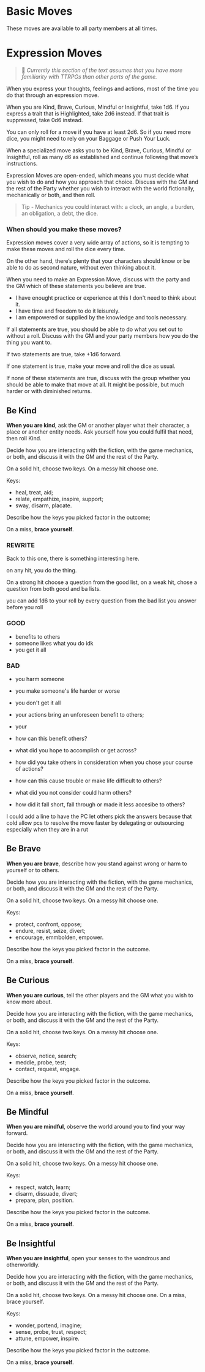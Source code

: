 # Basic Moves

These moves are available to all party members at all times.

# Expression Moves

> 📍 _Currently this section of the text assumes that you have more familiarity with TTRPGs than other parts of the game._

When you express your thoughts, feelings and actions, most of the time you do that through an expression move.

When you are Kind, Brave, Curious, Mindful or Insightful, take 1d6. If you express a trait that is Highlighted, take 2d6 instead. If that trait is suppressed, take 0d6 instead.

You can only roll for a move if you have at least 2d6. So if you need more dice, you might need to rely on your Baggage or Push Your Luck.

When a specialized move asks you to be Kind, Brave, Curious, Mindful or Insightful, roll as many d6 as established and continue following that move’s instructions.

Expression Moves are open-ended, which means you must decide what you wish to do and how you approach that choice. Discuss with the GM and the rest of the Party whether you wish to interact with the world fictionally, mechanically or both, and then roll.

> Tip - Mechanics you could interact with: a clock, an angle, a burden, an obligation, a debt, the dice.

### When should you make these moves?

Expression moves cover a very wide array of actions, so it is tempting to make these moves and roll the dice every time.

On the other hand, there’s plenty that your characters should know or be able to do as second nature, without even thinking about it.

When you need to make an Expression Move, discuss with the party and the GM which of these statements you believe are true.

- I have enought practice or experience at this I don't need to think about it.
- I have time and freedom to do it leisurely.
- I am empowered or supplied by the knowledge and tools necessary.

If all statements are true, you should be able to do what you set out to without a roll. Discuss with the GM and your party members how you do the thing you want to.

If two statements are true, take +1d6 forward.

If one statement is true, make your move and roll the dice as usual.

If none of these statements are true, discuss with the group whether you should be able to make that move at all. It might be possible, but much harder or with diminished returns.

## Be Kind

**When you are kind**, ask the GM or another player what their character, a place or another entity needs. Ask yourself how you could fulfil that need, then roll Kind.

Decide how you are interacting with the fiction, with the game mechanics, or both, and discuss it with the GM and the rest of the Party.

On a solid hit, choose two keys. On a messy hit choose one.

Keys:
- heal, treat, aid;
- relate, empathize, inspire, support;
- sway, disarm, placate.

Describe how the keys you picked factor in the outcome;

On a miss, **brace yourself**.

### REWRITE

Back to this one, there is something interesting here. 

on any hit, you do the thing. 

On a strong hit choose a question from the good list, on a weak hit, chose a question from both good and ba lists. 

you can add 1d6 to your roll by every question from the bad list you answer before you roll

### GOOD
- benefits to others
- someone likes what you do idk
- you get it all

### BAD
- you harm someone
- you make someone's life harder or worse
- you don't get it all



- your actions bring an unforeseen benefit to others;
- your 


- how can this benefit others? 
- what did you hope to accomplish or get across?
- how did you take others in consideration when you chose your course of actions?

- how can this cause trouble or make life difficult to others? 
- what did you not consider could harm others?
- how did it fall short, fall through or made it less accesibe  to others?

I could add a line to have the PC let others pick the answers because that cold allow pcs to resolve the move faster by delegating or outsourcing especially when they are in a rut

## Be Brave

**When you are brave**, describe how you stand against wrong or harm to yourself or to others.

Decide how you are interacting with the fiction, with the game mechanics, or both, and discuss it with the GM and the rest of the Party.

On a solid hit, choose two keys. On a messy hit choose one.

Keys:
- protect, confront, oppose;
- endure, resist, seize, divert;
- encourage, emmbolden, empower.

Describe how the keys you picked factor in the outcome.

On a miss, **brace yourself**.

## Be Curious

**When you are curious**, tell the other players and the GM what you wish to know more about.

Decide how you are interacting with the fiction, with the game mechanics, or both, and discuss it with the GM and the rest of the Party.

On a solid hit, choose two keys. On a messy hit choose one.

Keys:
- observe, notice, search;
- meddle, probe, test;
- contact, request, engage.

Describe how the keys you picked factor in the outcome.

On a miss, **brace yourself**.

## Be Mindful

**When you are mindful**, observe the world around you to find your way forward.

Decide how you are interacting with the fiction, with the game mechanics, or both, and discuss it with the GM and the rest of the Party.

On a solid hit, choose two keys. On a messy hit choose one.

Keys:
- respect, watch, learn;
- disarm, dissuade, divert;
- prepare, plan, position.

Describe how the keys you picked factor in the outcome.

On a miss, **brace yourself**.

## Be Insightful

**When you are insightful**, open your senses to the wondrous and otherworldly.

Decide how you are interacting with the fiction, with the game mechanics, or both, and discuss it with the GM and the rest of the Party.

On a solid hit, choose two keys. On a messy hit choose one. On a miss, brace yourself.

Keys:
- wonder, portend, imagine;
- sense, probe, trust, respect;
- attune, empower, inspire.

Describe how the keys you picked factor in the outcome.

On a miss, **brace yourself**.